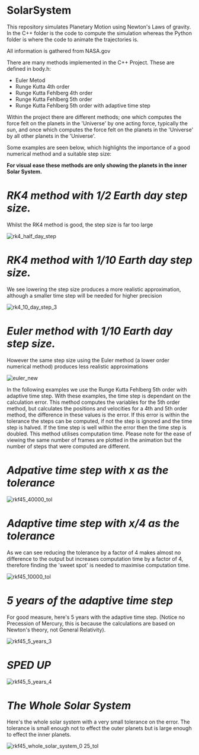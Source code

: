 # SolarSystem

This repository simulates Planetary Motion using Newton's Laws of gravity.
In the C++ folder is the code to compute the simulation whereas the Python folder is where the code to animate the trajectories is.

All information is gathered from NASA.gov

There are many methods implemented in the C++ Project. These are defined in body.h:
* Euler Metod
* Runge Kutta 4th order
* Runge Kutta Fehlberg 4th order
* Runge Kutta Fehlberg 5th order
* Runge Kutta Fehlberg 5th order with adaptive time step

Within the project there are different methods; one which computes the force felt on the planets in the 'Universe' by one acting force, typically the sun, and once which computes the force felt on the planets in the 'Universe' by all other planets in the 'Universe'.

Some examples are seen below, which highlights the importance of a good numerical method and a suitable step size:

**For visual ease these methods are only showing the planets in the inner Solar System.**


# ***RK4 method with 1/2 Earth day step size.***

Whilst the RK4 method is good, the step size is far too large

![rk4_half_day_step](https://user-images.githubusercontent.com/76100438/112312856-2b5aed00-8c9f-11eb-96b0-61968aaff2fc.gif)


# ***RK4 method with 1/10 Earth day step size.***

We see lowering the step size produces a more realistic approximation, although a smaller time step will be needed for higher precision

![rk4_10_day_step_3](https://user-images.githubusercontent.com/76100438/112336099-ada1dc00-8cb4-11eb-89a0-d93bfe568c58.gif)


# ***Euler method with 1/10 Earth day step size.***

However the same step size using the Euler method (a lower order numerical method) produces less realistic approximations

![euler_new](https://user-images.githubusercontent.com/76100438/112665588-22ab1800-8e53-11eb-84be-5efbd9d2c48f.gif)



In the following examples we use the Runge Kutta Fehlberg 5th order with adaptive time step. With these examples, the time step is dependant on the calculation error.
This method computes the variables for the 5th order method, but calculates the positions and velocities for a 4th and 5th order method, the difference in these values is the error. If this error is within the tolerance the steps can be computed, if not the step is ignored and the time step is halved. If the time step is well within the error then the time step is doubled. This method utilises computation time. Please note for the ease of viewing the same number of frames are plotted in the animation but the number of steps that were computed are different.


# ***Adpative time step with x as the tolerance***

![rkf45_40000_tol](https://user-images.githubusercontent.com/76100438/112339803-e98a7080-8cb7-11eb-9031-cb7db040a7db.gif)


# ***Adaptive time step with x/4 as the tolerance***

As we can see reducing the tolerance by a factor of 4 makes almost no difference to the output but increases computation time by a factor of 4, therefore finding the 'sweet spot' is needed to maximise computation time.

![rkf45_10000_tol](https://user-images.githubusercontent.com/76100438/112339877-f6a75f80-8cb7-11eb-9b32-a7ab1953f48c.gif)


# ***5 years of the adaptive time step***

For good measure, here's 5 years with the adaptive time step. (Notice no Precession of Mercury, this is because the calculations are based on Newton's theory, not General Relativity).

![rkf45_5_years_3](https://user-images.githubusercontent.com/76100438/112344708-47b95280-8cbc-11eb-9024-9661b2981fc8.gif)

# ***SPED UP***

![rkf45_5_years_4](https://user-images.githubusercontent.com/76100438/112346136-91ef0380-8cbd-11eb-8be6-96eefe00978d.gif)


# ***The Whole Solar System***

Here's the whole solar system with a very small tolerance on the error. The tolerance is small enough not to effect the outer planets but is large enough to effect the inner planets.


![rkf45_whole_solar_system_0 25_tol](https://user-images.githubusercontent.com/76100438/112666220-d8766680-8e53-11eb-986f-667881dafe1a.gif)




